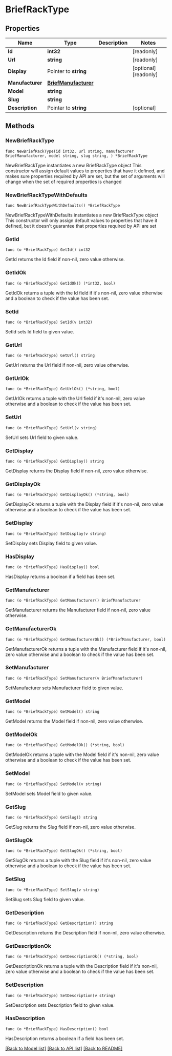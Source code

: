 # BriefRackType

## Properties

Name | Type | Description | Notes
------------ | ------------- | ------------- | -------------
**Id** | **int32** |  | [readonly] 
**Url** | **string** |  | [readonly] 
**Display** | Pointer to **string** |  | [optional] [readonly] 
**Manufacturer** | [**BriefManufacturer**](BriefManufacturer.md) |  | 
**Model** | **string** |  | 
**Slug** | **string** |  | 
**Description** | Pointer to **string** |  | [optional] 

## Methods

### NewBriefRackType

`func NewBriefRackType(id int32, url string, manufacturer BriefManufacturer, model string, slug string, ) *BriefRackType`

NewBriefRackType instantiates a new BriefRackType object
This constructor will assign default values to properties that have it defined,
and makes sure properties required by API are set, but the set of arguments
will change when the set of required properties is changed

### NewBriefRackTypeWithDefaults

`func NewBriefRackTypeWithDefaults() *BriefRackType`

NewBriefRackTypeWithDefaults instantiates a new BriefRackType object
This constructor will only assign default values to properties that have it defined,
but it doesn't guarantee that properties required by API are set

### GetId

`func (o *BriefRackType) GetId() int32`

GetId returns the Id field if non-nil, zero value otherwise.

### GetIdOk

`func (o *BriefRackType) GetIdOk() (*int32, bool)`

GetIdOk returns a tuple with the Id field if it's non-nil, zero value otherwise
and a boolean to check if the value has been set.

### SetId

`func (o *BriefRackType) SetId(v int32)`

SetId sets Id field to given value.


### GetUrl

`func (o *BriefRackType) GetUrl() string`

GetUrl returns the Url field if non-nil, zero value otherwise.

### GetUrlOk

`func (o *BriefRackType) GetUrlOk() (*string, bool)`

GetUrlOk returns a tuple with the Url field if it's non-nil, zero value otherwise
and a boolean to check if the value has been set.

### SetUrl

`func (o *BriefRackType) SetUrl(v string)`

SetUrl sets Url field to given value.


### GetDisplay

`func (o *BriefRackType) GetDisplay() string`

GetDisplay returns the Display field if non-nil, zero value otherwise.

### GetDisplayOk

`func (o *BriefRackType) GetDisplayOk() (*string, bool)`

GetDisplayOk returns a tuple with the Display field if it's non-nil, zero value otherwise
and a boolean to check if the value has been set.

### SetDisplay

`func (o *BriefRackType) SetDisplay(v string)`

SetDisplay sets Display field to given value.

### HasDisplay

`func (o *BriefRackType) HasDisplay() bool`

HasDisplay returns a boolean if a field has been set.

### GetManufacturer

`func (o *BriefRackType) GetManufacturer() BriefManufacturer`

GetManufacturer returns the Manufacturer field if non-nil, zero value otherwise.

### GetManufacturerOk

`func (o *BriefRackType) GetManufacturerOk() (*BriefManufacturer, bool)`

GetManufacturerOk returns a tuple with the Manufacturer field if it's non-nil, zero value otherwise
and a boolean to check if the value has been set.

### SetManufacturer

`func (o *BriefRackType) SetManufacturer(v BriefManufacturer)`

SetManufacturer sets Manufacturer field to given value.


### GetModel

`func (o *BriefRackType) GetModel() string`

GetModel returns the Model field if non-nil, zero value otherwise.

### GetModelOk

`func (o *BriefRackType) GetModelOk() (*string, bool)`

GetModelOk returns a tuple with the Model field if it's non-nil, zero value otherwise
and a boolean to check if the value has been set.

### SetModel

`func (o *BriefRackType) SetModel(v string)`

SetModel sets Model field to given value.


### GetSlug

`func (o *BriefRackType) GetSlug() string`

GetSlug returns the Slug field if non-nil, zero value otherwise.

### GetSlugOk

`func (o *BriefRackType) GetSlugOk() (*string, bool)`

GetSlugOk returns a tuple with the Slug field if it's non-nil, zero value otherwise
and a boolean to check if the value has been set.

### SetSlug

`func (o *BriefRackType) SetSlug(v string)`

SetSlug sets Slug field to given value.


### GetDescription

`func (o *BriefRackType) GetDescription() string`

GetDescription returns the Description field if non-nil, zero value otherwise.

### GetDescriptionOk

`func (o *BriefRackType) GetDescriptionOk() (*string, bool)`

GetDescriptionOk returns a tuple with the Description field if it's non-nil, zero value otherwise
and a boolean to check if the value has been set.

### SetDescription

`func (o *BriefRackType) SetDescription(v string)`

SetDescription sets Description field to given value.

### HasDescription

`func (o *BriefRackType) HasDescription() bool`

HasDescription returns a boolean if a field has been set.


[[Back to Model list]](../README.md#documentation-for-models) [[Back to API list]](../README.md#documentation-for-api-endpoints) [[Back to README]](../README.md)


